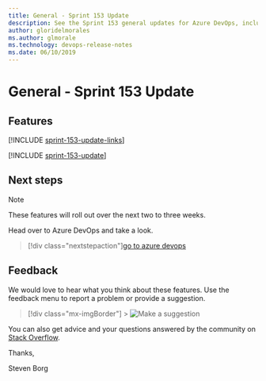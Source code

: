 ```yaml
---
title: General - Sprint 153 Update
description: See the Sprint 153 general updates for Azure DevOps, including next steps.
author: gloridelmorales
ms.author: glmorale
ms.technology: devops-release-notes
ms.date: 06/10/2019
---
```


# General - Sprint 153 Update

## Features

[!INCLUDE [sprint-153-update-links](../includes/general/sprint-153-update-links.md)]

[!INCLUDE [sprint-153-update](../includes/general/sprint-153-update.md)]

## Next steps

> [!NOTE]
> These features will roll out over the next two to three weeks.

Head over to Azure DevOps and take a look.

> [!div class="nextstepaction"][go to azure devops](https://go.microsoft.com/fwlink/?LinkId=307137&campaign=o~msft~docs~product-vsts~release-notes)

## Feedback

We would love to hear what you think about these features. Use the feedback menu to report a problem or provide a suggestion.

> [!div class="mx-imgBorder"] > ![Make a suggestion](../../media/make-a-suggestion.png)

You can also get advice and your questions answered by the community on [Stack Overflow](https://stackoverflow.com/questions/tagged/azure-devops).

Thanks,

Steven Borg
